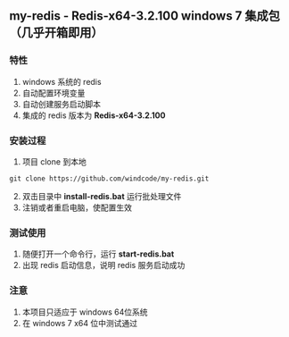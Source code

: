 ## my-redis - Redis-x64-3.2.100 windows 7 集成包（几乎开箱即用）

### 特性
1. windows 系统的 redis
2. 自动配置环境变量
3. 自动创建服务启动脚本
4. 集成的 redis 版本为 **Redis-x64-3.2.100**

### 安装过程
1. 项目 clone 到本地
```
git clone https://github.com/windcode/my-redis.git
```
2. 双击目录中 **install-redis.bat** 运行批处理文件
3. 注销或者重启电脑，使配置生效

### 测试使用
1. 随便打开一个命令行，运行 **start-redis.bat**
2. 出现 redis 启动信息，说明 redis 服务启动成功

### 注意
1. 本项目只适应于 windows 64位系统
2. 在 windows 7 x64 位中测试通过
 
